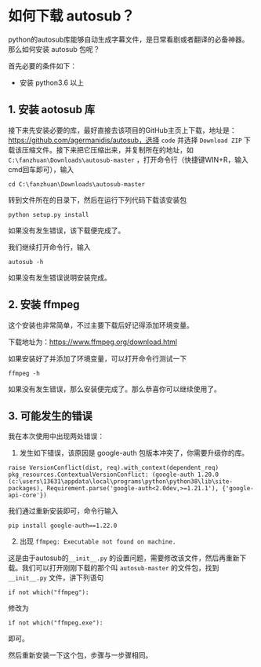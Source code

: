 # 如何下载 autosub？

python的autosub库能够自动生成字幕文件，是日常看剧或者翻译的必备神器。那么如何安装 autosub 包呢？

首先必要的条件如下：

- 安装 python3.6 以上



## 1. 安装 aotosub 库

接下来先安装必要的库，最好直接去该项目的GitHub主页上下载，地址是：https://github.com/agermanidis/autosub，选择 `code` 并选择 `Download ZIP` 下载该压缩文件。接下来把它压缩出来，并复制所在的地址，如 `C:\fanzhuan\Downloads\autosub-master` ，打开命令行（快捷键WIN+R，输入cmd回车即可），输入

```
cd C:\fanzhuan\Downloads\autosub-master
```

转到文件所在的目录下，然后在运行下列代码下载该安装包

```
python setup.py install
```

如果没有发生错误，该下载便完成了。

我们继续打开命令行，输入

```
autosub -h
```

如果没有发生错误说明安装完成。



## 2. 安装 ffmpeg

这个安装也非常简单，不过主要下载后好记得添加环境变量。

下载地址为：https://www.ffmpeg.org/download.html

如果安装好了并添加了环境变量，可以打开命令行测试一下

```
ffmpeg -h
```

如果没有发生错误，那么安装便完成了。那么恭喜你可以继续使用了。



## 3. 可能发生的错误

我在本次使用中出现两处错误：

1. 发生如下错误，该原因是 google-auth 包版本冲突了，你需要升级你的库。

```
raise VersionConflict(dist, req).with_context(dependent_req)
pkg_resources.ContextualVersionConflict: (google-auth 1.20.0 (c:\users\13631\appdata\local\programs\python\python38\lib\site-packages), Requirement.parse('google-auth<2.0dev,>=1.21.1'), {'google-api-core'})
```

我们通过重新安装即可，命令行输入

```
pip install google-auth==1.22.0
```



2. 出现 `ffmpeg: Executable not found on machine.`

这是由于autosub的`__init__.py` 的设置问题，需要修改该文件，然后再重新下载。我们可以打开刚刚下载的那个叫 `autosub-master` 的文件包，找到 `__init__.py` 文件，讲下列语句

```
if not which("ffmpeg"):
```

修改为

```
if not which("ffmpeg.exe"):
```

即可。

然后重新安装一下这个包，步骤与一步骤相同。